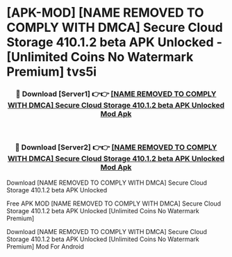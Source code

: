 # [APK-MOD] [NAME REMOVED TO COMPLY WITH DMCA]  Secure Cloud Storage 410.1.2 beta APK Unlocked - [Unlimited Coins No Watermark Premium] tvs5i



<div align="center">
<h3>🔴 Download [Server1] 👉👉 <a href="https://momento.my/?title=[NAME_REMOVED_TO_COMPLY_WITH_DMCA]__Secure_Cloud_Storage_410.1.2_beta_APK_Unlocked">[NAME REMOVED TO COMPLY WITH DMCA]  Secure Cloud Storage 410.1.2 beta APK Unlocked Mod Apk</a></h3><br>

<h3>🔴 Download [Server2] 👉👉 <a href="https://momento.my/?title=[NAME_REMOVED_TO_COMPLY_WITH_DMCA]__Secure_Cloud_Storage_410.1.2_beta_APK_Unlocked">[NAME REMOVED TO COMPLY WITH DMCA]  Secure Cloud Storage 410.1.2 beta APK Unlocked Mod Apk</a></h3>
</div>



Download [NAME REMOVED TO COMPLY WITH DMCA]  Secure Cloud Storage 410.1.2 beta APK Unlocked 

Free APK MOD [NAME REMOVED TO COMPLY WITH DMCA]  Secure Cloud Storage 410.1.2 beta APK Unlocked [Unlimited Coins No Watermark Premium]

Download [NAME REMOVED TO COMPLY WITH DMCA]  Secure Cloud Storage 410.1.2 beta APK Unlocked [Unlimited Coins No Watermark Premium] Mod For Android
